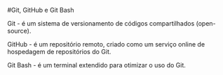 #Git, GitHub e Git Bash

Git - é um sistema de versionamento de códigos compartilhados (open-source).

GitHub - é um repositório remoto, criado como um serviço online de hospedagem de repositórios do Git.

Git Bash - é um terminal extendido para otimizar o uso do Git.
